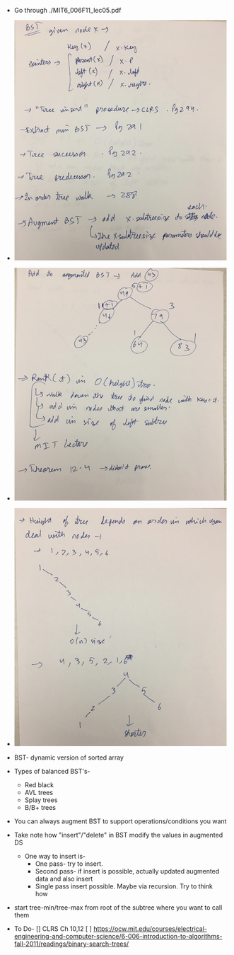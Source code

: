 * Go through ./MIT6_006F11_lec05.pdf
* ![](images/IMG_5933.jpg)
* ![](images/IMG_5934.jpg)
* ![](images/IMG_5935.jpg)
* BST- dynamic version of sorted array
* Types of balanced BST's-
  * Red black
  * AVL trees
  * Splay trees
  * B/B+ trees
* You can always augment BST to support operations/conditions you want
* Take note how "insert"/"delete" in BST modify the values in augmented DS
  * One way to insert is-
    * One pass- try to insert.
    * Second pass- if insert is possible, actually updated augmented data and also insert
    * Single pass insert possible. Maybe via recursion. Try to think how
* start tree-min/tree-max from root of the subtree where you want to call them

* To Do-
  [] CLRS Ch 10,12
  [ ] https://ocw.mit.edu/courses/electrical-engineering-and-computer-science/6-006-introduction-to-algorithms-fall-2011/readings/binary-search-trees/
